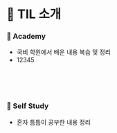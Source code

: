 # :bookmark_tabs: TIL 소개

### :pushpin: Academy

- 국비 학원에서 배운 내용 복습 및 정리
- 12345

<br/>

<br/>

<br/>

### :pushpin: Self Study

- 혼자 틈틈이 공부한 내용 정리

<br/>
